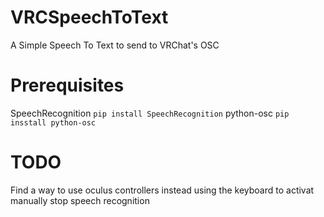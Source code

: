 # VRCSpeechToText
A Simple Speech To Text to send to VRChat's OSC
# Prerequisites
  SpeechRecognition
  `pip install SpeechRecognition`
  python-osc
  `pip insstall python-osc`

# TODO
Find a way to use oculus controllers instead using the keyboard to activat
manually stop speech recognition
